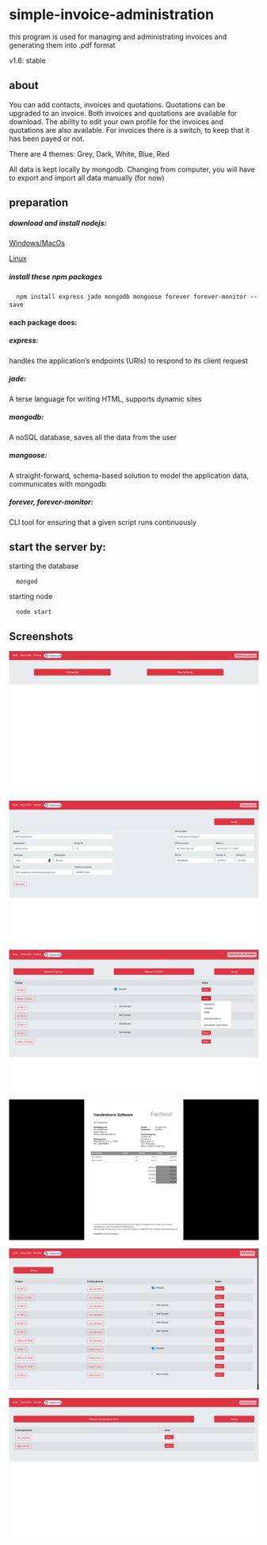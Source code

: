 # simple-invoice-administration
this program is used for managing and administrating invoices and generating them into .pdf format

v1.6: stable

about
--
You can add contacts, invoices and quotations.
Quotations can be upgraded to an invoice.
Both invoices and quotations are available for download.
The ability to edit your own profile for the invoices and quotations are also available.
For invoices there is a switch, to keep that it has been payed or not.

There are 4 themes: Grey, Dark, White, Blue, Red

All data is kept locally by mongodb.
Changing from computer, you will have to export and import all data manually (for now)


preparation
--

##### download and install nodejs:

[Windows/MacOs](https://nodejs.org/en/download/)

[Linux](https://nodejs.org/en/download/package-manager/)



##### install these npm packages

```
  npm install express jade mongodb mongoose forever forever-monitor --save
```

#### each package does:


##### express:

handles the application’s endpoints (URIs) to respond to its client request

##### jade:

A terse language for writing HTML, supports dynamic sites

##### mongodb:

A noSQL database, saves all the data from the user

##### mongoose:

A straight-forward, schema-based solution to model the application data, communicates with mongodb

##### forever, forever-monitor:

CLI tool for ensuring that a given script runs continuously


start the server by:
--

starting the database
```
  mongod
```

starting node
```
  node start
```

Screenshots
-

![index page](screenshots/1.png)

![profile edit page](screenshots/3.png)

![invoices of 1 person](screenshots/4.png)

![pdf generated invoice](screenshots/5.png)

![All invoices](screenshots/6.png)

![all contacts](screenshots/7.png)
